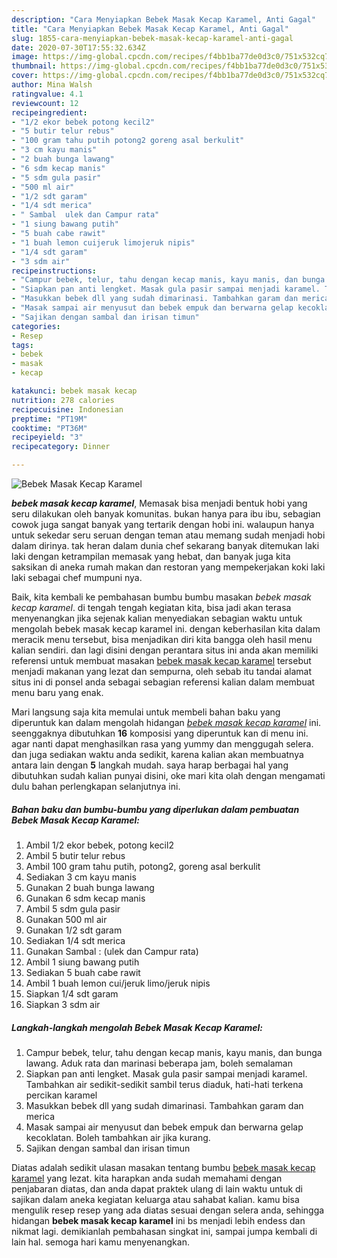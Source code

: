 ```yaml
---
description: "Cara Menyiapkan Bebek Masak Kecap Karamel, Anti Gagal"
title: "Cara Menyiapkan Bebek Masak Kecap Karamel, Anti Gagal"
slug: 1855-cara-menyiapkan-bebek-masak-kecap-karamel-anti-gagal
date: 2020-07-30T17:55:32.634Z
image: https://img-global.cpcdn.com/recipes/f4bb1ba77de0d3c0/751x532cq70/bebek-masak-kecap-karamel-foto-resep-utama.jpg
thumbnail: https://img-global.cpcdn.com/recipes/f4bb1ba77de0d3c0/751x532cq70/bebek-masak-kecap-karamel-foto-resep-utama.jpg
cover: https://img-global.cpcdn.com/recipes/f4bb1ba77de0d3c0/751x532cq70/bebek-masak-kecap-karamel-foto-resep-utama.jpg
author: Mina Walsh
ratingvalue: 4.1
reviewcount: 12
recipeingredient:
- "1/2 ekor bebek potong kecil2"
- "5 butir telur rebus"
- "100 gram tahu putih potong2 goreng asal berkulit"
- "3 cm kayu manis"
- "2 buah bunga lawang"
- "6 sdm kecap manis"
- "5 sdm gula pasir"
- "500 ml air"
- "1/2 sdt garam"
- "1/4 sdt merica"
- " Sambal  ulek dan Campur rata"
- "1 siung bawang putih"
- "5 buah cabe rawit"
- "1 buah lemon cuijeruk limojeruk nipis"
- "1/4 sdt garam"
- "3 sdm air"
recipeinstructions:
- "Campur bebek, telur, tahu dengan kecap manis, kayu manis, dan bunga lawang. Aduk rata dan marinasi beberapa jam, boleh semalaman"
- "Siapkan pan anti lengket. Masak gula pasir sampai menjadi karamel. Tambahkan air sedikit-sedikit sambil terus diaduk, hati-hati terkena percikan karamel"
- "Masukkan bebek dll yang sudah dimarinasi. Tambahkan garam dan merica"
- "Masak sampai air menyusut dan bebek empuk dan berwarna gelap kecoklatan. Boleh tambahkan air jika kurang."
- "Sajikan dengan sambal dan irisan timun"
categories:
- Resep
tags:
- bebek
- masak
- kecap

katakunci: bebek masak kecap 
nutrition: 278 calories
recipecuisine: Indonesian
preptime: "PT19M"
cooktime: "PT36M"
recipeyield: "3"
recipecategory: Dinner

---
```



![Bebek Masak Kecap Karamel](https://img-global.cpcdn.com/recipes/f4bb1ba77de0d3c0/751x532cq70/bebek-masak-kecap-karamel-foto-resep-utama.jpg)

<b><i>bebek masak kecap karamel</i></b>, Memasak bisa menjadi bentuk hobi yang seru dilakukan oleh banyak komunitas. bukan hanya para ibu ibu, sebagian cowok juga sangat banyak yang tertarik dengan hobi ini. walaupun hanya untuk sekedar seru seruan dengan teman atau memang sudah menjadi hobi dalam dirinya. tak heran dalam dunia chef sekarang banyak ditemukan laki laki dengan ketrampilan memasak yang hebat, dan banyak juga kita saksikan di aneka rumah makan dan restoran yang mempekerjakan koki laki laki sebagai chef mumpuni nya.

Baik, kita kembali ke pembahasan bumbu bumbu masakan <i>bebek masak kecap karamel</i>. di tengah tengah kegiatan kita, bisa jadi akan terasa menyenangkan jika sejenak kalian menyediakan sebagian waktu untuk mengolah bebek masak kecap karamel ini. dengan keberhasilan kita dalam meracik menu tersebut, bisa menjadikan diri kita bangga oleh hasil menu kalian sendiri. dan lagi disini dengan perantara situs ini anda akan memiliki referensi untuk membuat masakan <u>bebek masak kecap karamel</u> tersebut menjadi makanan yang lezat dan sempurna, oleh sebab itu tandai alamat situs ini di ponsel anda sebagai sebagian referensi kalian dalam membuat menu baru yang enak.




Mari langsung saja kita memulai untuk membeli bahan baku yang diperuntuk kan dalam mengolah hidangan <u><i>bebek masak kecap karamel</i></u> ini. seenggaknya dibutuhkan <b>16</b> komposisi yang diperuntuk kan di menu ini. agar nanti dapat menghasilkan rasa yang yummy dan menggugah selera. dan juga sediakan waktu anda sedikit, karena kalian akan membuatnya antara lain dengan <b>5</b> langkah mudah. saya harap berbagai hal yang dibutuhkan sudah kalian punyai disini, oke mari kita olah dengan mengamati dulu bahan perlengkapan selanjutnya ini.

<!--inarticleads1-->

##### Bahan baku dan bumbu-bumbu yang diperlukan dalam pembuatan Bebek Masak Kecap Karamel:

1. Ambil 1/2 ekor bebek, potong kecil2
1. Ambil 5 butir telur rebus
1. Ambil 100 gram tahu putih, potong2, goreng asal berkulit
1. Sediakan 3 cm kayu manis
1. Gunakan 2 buah bunga lawang
1. Gunakan 6 sdm kecap manis
1. Ambil 5 sdm gula pasir
1. Gunakan 500 ml air
1. Gunakan 1/2 sdt garam
1. Sediakan 1/4 sdt merica
1. Gunakan  Sambal : (ulek dan Campur rata)
1. Ambil 1 siung bawang putih
1. Sediakan 5 buah cabe rawit
1. Ambil 1 buah lemon cui/jeruk limo/jeruk nipis
1. Siapkan 1/4 sdt garam
1. Siapkan 3 sdm air




<!--inarticleads2-->

##### Langkah-langkah mengolah Bebek Masak Kecap Karamel:

1. Campur bebek, telur, tahu dengan kecap manis, kayu manis, dan bunga lawang. Aduk rata dan marinasi beberapa jam, boleh semalaman
1. Siapkan pan anti lengket. Masak gula pasir sampai menjadi karamel. Tambahkan air sedikit-sedikit sambil terus diaduk, hati-hati terkena percikan karamel
1. Masukkan bebek dll yang sudah dimarinasi. Tambahkan garam dan merica
1. Masak sampai air menyusut dan bebek empuk dan berwarna gelap kecoklatan. Boleh tambahkan air jika kurang.
1. Sajikan dengan sambal dan irisan timun




Diatas adalah sedikit ulasan masakan tentang bumbu <u>bebek masak kecap karamel</u> yang lezat. kita harapkan anda sudah memahami dengan penjabaran diatas, dan anda dapat praktek ulang di lain waktu untuk di sajikan dalam aneka kegiatan keluarga atau sahabat kalian. kamu bisa mengulik resep resep yang ada diatas sesuai dengan selera anda, sehingga hidangan <b>bebek masak kecap karamel</b> ini bs menjadi lebih endess dan nikmat lagi. demikianlah pembahasan singkat ini, sampai jumpa kembali di lain hal. semoga hari kamu menyenangkan.
